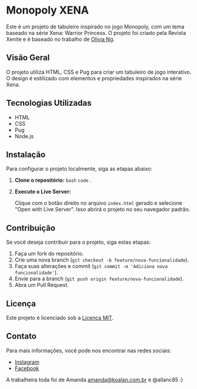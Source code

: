# Monopoly XENA

Este é um projeto de tabuleiro inspirado no jogo Monopoly, com um tema baseado na série Xena: Warrior Princess. O projeto foi criado pela Revista Xenite e é baseado no trabalho de [Olivia Ng](https://codepen.io/collection/DQvYpQ/).

## Visão Geral

O projeto utiliza HTML, CSS e Pug para criar um tabuleiro de jogo interativo. O design é estilizado com elementos e propriedades inspirados na série Xena.

## Tecnologias Utilizadas

- HTML
- CSS
- Pug
- Node.js

## Instalação

Para configurar o projeto localmente, siga as etapas abaixo:

1. **Clone o repositório:**
`bash`
`code` .


2. **Execute o Live Server:**

   Clique com o botão direito no arquivo `index.html` gerado e selecione "Open with Live Server". Isso abrirá o projeto no seu navegador padrão.

## Contribuição

Se você deseja contribuir para o projeto, siga estas etapas:

1. Faça um fork do repositório.
2. Crie uma nova branch (`git checkout -b feature/nova-funcionalidade`).
3. Faça suas alterações e commit (`git commit -m 'Adiciona nova funcionalidade'`).
4. Envie para a branch (`git push origin feature/nova-funcionalidade`).
5. Abra um Pull Request.

## Licença

Este projeto é licenciado sob a [Licença MIT](LICENSE).

## Contato

Para mais informações, você pode nos encontrar nas redes sociais:

- [Instagram](https://instagram.com/revistaxenite)
- [Facebook](https://facebook.com/revistaxenite)


A trabalheira toda foi de Amanda amanda@koalan.com.br
e @allanc85 :) 
